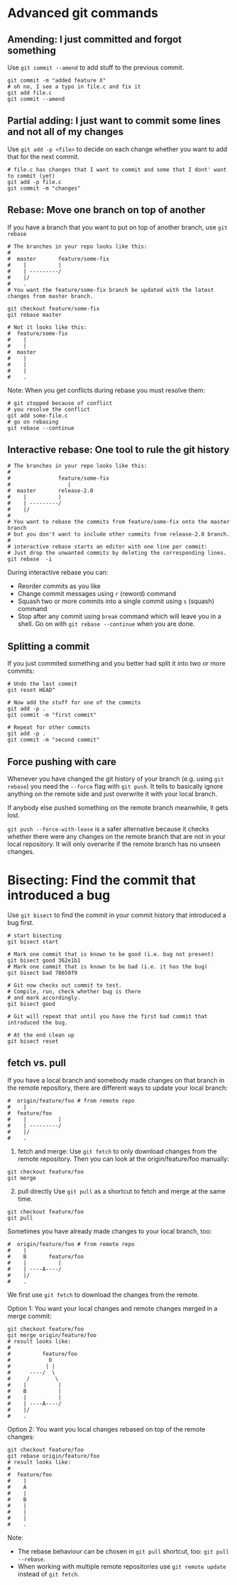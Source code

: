 # Advanced git commands

## Amending: I just committed and forgot something

Use `git commit --amend` to add stuff to the previous commit.

```
git commit -m "added feature X"
# oh no, I see a typo in file.c and fix it
git add file.c
git commit --amend
```


## Partial adding: I just want to commit some lines and not all of my changes

Use `git add -p <file>` to decide on each change whether you want to add that for the next commit.

```
# file.c has changes that I want to commit and some that I dont' want to commit (yet)
git add -p file.c
git commit -m "changes"
```


## Rebase: Move one branch on top of another

If you have a branch that you want to put on top of another branch, use `git rebase`

```
# The branches in your repo looks like this:
#  
#  master       feature/some-fix
#    |          |
#    | ---------/
#    |/
#    .
# You want the feature/some-fix branch be updated with the latest changes from master branch.

git checkout feature/some-fix
git rebase master

# Not it looks like this:
#  feature/some-fix
#    |
#    |
#  master
#    |
#    |
#    |
#    .
```

Note: When you get conflicts during rebase you must resolve them:
```
# git stopped because of conflict
# you resolve the conflict
git add some-file.c
# go on rebasing
git rebase --continue
```


## Interactive rebase: One tool to rule the git history

```
# The branches in your repo looks like this:
#  
#               feature/some-fix
#                  |
#  master       release-2.0
#    |          |
#    | ---------/
#    |/
#
# You want to rebase the commits from feature/some-fix onto the master branch
# but you don't want to include other commits from release-2.0 branch.
#
# interactive rebase starts an editor with one line per commit:
# Just drop the unwanted commits by deleting the corresponding lines.
git rebase  -i
```

During interactive rebase you can:
- Reorder commits as you like
- Change commit messages using `r` (reword) command
- Squash two or more commits into a single commit using `s` (squash) command
- Stop after any commit using `break` command which will leave you in a shell. Go on with `git rebase --continue` when you are done.


## Splitting a commit

If you just commited something and you better had split it into two or more commits:

```
# Undo the last commit
git reset HEAD^

# Now add the stuff for one of the commits
git add -p .
git commit -m "first commit"

# Repeat for other commits
git add -p .
git commit -m "second commit"
```


## Force pushing with care

Whenever you have changed the git history of your branch (e.g. using `git rebase`) you need the `--force` flag with `git push`.
It tells to basically ignore anything on the remote side and just overwrite it with your local branch.

If anybody else pushed something on the remote branch meanwhile, it gets lost.

`git push --force-with-lease` is a safer alternative because it checks whether there were any changes on the remote branch
that are not in your local repository. It will only overwrite if the remote branch has no unseen changes.


# Bisecting: Find the commit that introduced a bug

Use `git bisect` to find the commit in your commit history that introduced a bug first.

```
# start bisecting
git bisect start

# Mark one commit that is known to be good (i.e. bug not present)
git bisect good 362e1b1
# Mark one commit that is known to be bad (i.e. it has the bug)
git bisect bad 78650f9

# Git now checks out commit to test.
# Compile, run, check whether bug is there
# and mark accordingly.
git bisect good

# Git will repeat that until you have the first bad commit that introduced the bug.

# At the end clean up
git bisect reset
```


## fetch vs. pull

If you have a local branch and somebody made changes on that branch in the remote repository,
there are different ways to update your local branch:
```
#  origin/feature/foo # from remote repo
#    |
#  feature/foo
#    |          |
#    | ---------/
#    |/
#    .
```

1. fetch and merge:
Use `git fetch` to only download changes from the remote repository.
Then you can look at the origin/feature/foo manually:

```
git checkout feature/foo
git merge
```

2. pull directly
Use `git pull`  as a shortcut to fetch and merge at the same time.
```
git checkout feature/foo
git pull
```

Sometimes you have already made changes to your local branch, too:

```
#  origin/feature/foo # from remote repo
#    |
#    B       feature/foo
#    |          |
#    | ----A----/
#    |/
#    .
```

We first use `git fetch` to download the changes from the remote.

Option 1:
You want your local changes and remote changes merged in a merge commit:
```
git checkout feature/foo
git merge origin/feature/foo
# result looks like:
#
#          feature/foo
#            O
#           | |
#      ----/  \
#     /        \
#    |          |
#    B          |
#    |          |
#    | ----A----/
#    |/
#    .
```

Option 2:
You want you local changes rebased on top of the remote changes:
```
git checkout feature/foo
git rebase origin/feature/foo
# result looks like:
#
#  feature/foo
#    | 
#    A
#    |
#    B
#    |
#    |
#    |
#    .
```


Note:
- The rebase behaviour can be chosen in `git pull` shortcut, too: `git pull --rebase`.
- When working with multiple remote repositories use `git remote update` instead of `git fetch`.

